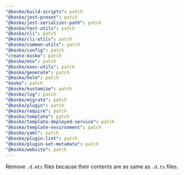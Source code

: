 ```yaml
---
"@kosko/build-scripts": patch
"@kosko/jest-preset": patch
"@kosko/jest-serializer-path": patch
"@kosko/test-utils": patch
"@kosko/cli": patch
"@kosko/cli-utils": patch
"@kosko/common-utils": patch
"@kosko/config": patch
"create-kosko": patch
"@kosko/env": patch
"@kosko/exec-utils": patch
"@kosko/generate": patch
"@kosko/helm": patch
"kosko": patch
"@kosko/kustomize": patch
"@kosko/log": patch
"@kosko/migrate": patch
"@kosko/plugin": patch
"@kosko/require": patch
"@kosko/template": patch
"@kosko/template-deployed-service": patch
"@kosko/template-environment": patch
"@kosko/yaml": patch
"@kosko/plugin-lint": patch
"@kosko/plugin-set-metadata": patch
"@kosko/website": patch
---
```


Remove `.d.mts` files because their contents are as same as `.d.ts` files.
